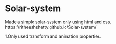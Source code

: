 # Solar-system
Made a simple solar-system only using html and css.
https://ritheeshshetty.github.io/Solar-system/

1.Only used transform and animation properties.
